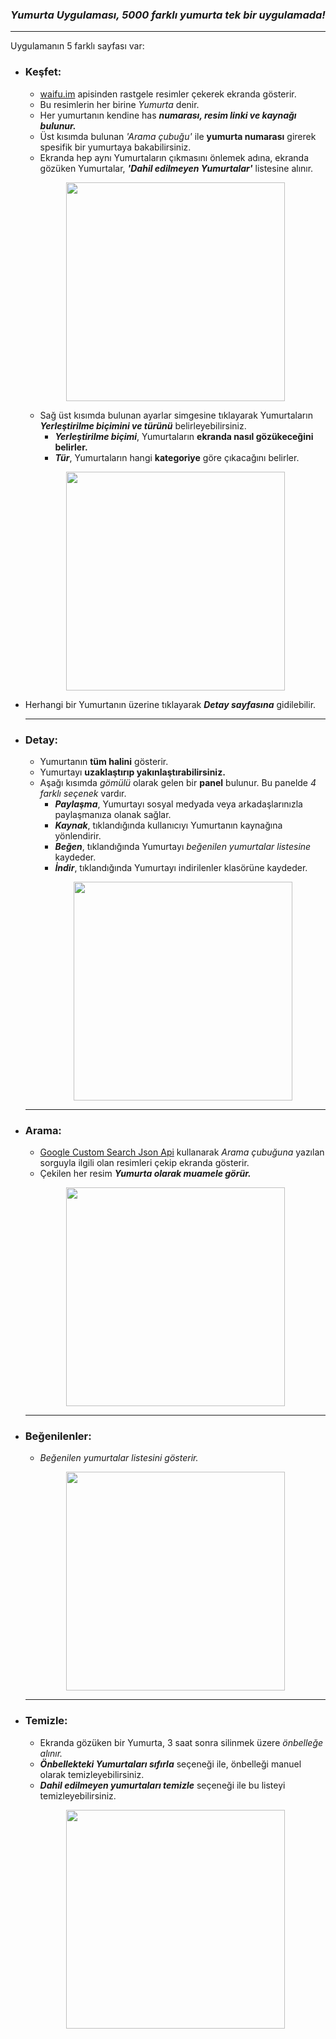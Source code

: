 ### *Yumurta Uygulaması, 5000 farklı yumurta tek bir uygulamada!*

---


Uygulamanın 5 farklı sayfası var:

- ### Keşfet:
    * [waifu.im](https://www.waifu.im/) apisinden rastgele resimler çekerek ekranda gösterir.
    * Bu resimlerin her birine *Yumurta* denir.
    * Her yumurtanın kendine has ***numarası, resim linki ve kaynağı bulunur.*** 
    * Üst kısımda bulunan _'Arama çubuğu'_ ile **yumurta numarası** girerek spesifik bir yumurtaya bakabilirsiniz. 
    * Ekranda hep aynı Yumurtaların çıkmasını önlemek adına, ekranda gözüken Yumurtalar, ***'Dahil edilmeyen Yumurtalar'*** listesine alınır.
    
    <p align="center">
    <img src="https://i.hizliresim.com/1gbx7yy.png" width=350>
    </p>
    
    * Sağ üst kısımda bulunan ayarlar simgesine tıklayarak Yumurtaların ***Yerleştirilme biçimini ve türünü*** belirleyebilirsiniz.
        * ***Yerleştirilme biçimi***, Yumurtaların **ekranda nasıl gözükeceğini belirler.**
        * ***Tür***, Yumurtaların hangi **kategoriye** göre çıkacağını belirler.
    
    <p align="center">
    <img src="https://i.hizliresim.com/1gzdhs7.png" width=350>
    </p>
* Herhangi bir Yumurtanın üzerine tıklayarak ***Detay sayfasına*** gidilebilir.
    
    
    ---
- ### Detay:
    * Yumurtanın **tüm halini** gösterir.
    * Yumurtayı **uzaklaştırıp yakınlaştırabilirsiniz.**
    * Aşağı kısımda *gömülü* olarak gelen bir **panel** bulunur. Bu panelde *4 farklı seçenek* vardır.
        * ***Paylaşma***, Yumurtayı sosyal medyada veya arkadaşlarınızla paylaşmanıza olanak sağlar.
        * ***Kaynak***, tıklandığında kullanıcıyı Yumurtanın kaynağına yönlendirir.
        * ***Beğen***, tıklandığında Yumurtayı *beğenilen yumurtalar listesine* kaydeder.
        * ***İndir***, tıklandığında Yumurtayı indirilenler klasörüne kaydeder.
        <p align="center">
        <img src="https://i.hizliresim.com/17j7xh0.gif" width=350>
        </p>
        
    ---
- ### Arama:
    * [Google Custom Search Json Api](https://developers.google.com/custom-search/v1/overview?hl=tr) kullanarak *Arama çubuğuna* yazılan sorguyla ilgili olan resimleri çekip ekranda gösterir.
    * Çekilen her resim ***Yumurta olarak muamele görür.***
    <p align="center">
    <img src="https://i.hizliresim.com/2jojjwp.gif" width=350>
    </p>

    ---
- ### Beğenilenler:
    * *Beğenilen yumurtalar listesini gösterir.*
    <p align="center">
    <img src="https://i.hizliresim.com/9isbdf5.gif" width=350>
    </p>
    

    ---
- ### Temizle:
    * Ekranda gözüken bir Yumurta, 3 saat sonra silinmek üzere *önbelleğe alınır.*
    * ***Önbellekteki Yumurtaları sıfırla*** seçeneği ile, önbelleği manuel olarak temizleyebilirsiniz.
    * ***Dahil edilmeyen yumurtaları temizle*** seçeneği ile bu listeyi temizleyebilirsiniz.

    <p align="center">
    <img src="https://i.hizliresim.com/p4rg4sq.gif" width=350>
    </p>

